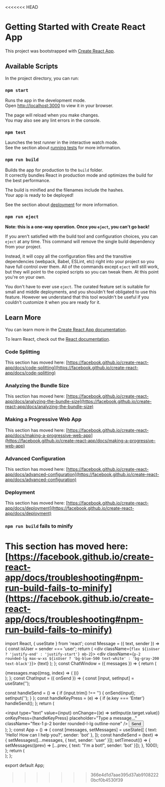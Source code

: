 <<<<<<< HEAD
# Getting Started with Create React App

This project was bootstrapped with [Create React App](https://github.com/facebook/create-react-app).

## Available Scripts

In the project directory, you can run:

### `npm start`

Runs the app in the development mode.\
Open [http://localhost:3000](http://localhost:3000) to view it in your browser.

The page will reload when you make changes.\
You may also see any lint errors in the console.

### `npm test`

Launches the test runner in the interactive watch mode.\
See the section about [running tests](https://facebook.github.io/create-react-app/docs/running-tests) for more information.

### `npm run build`

Builds the app for production to the `build` folder.\
It correctly bundles React in production mode and optimizes the build for the best performance.

The build is minified and the filenames include the hashes.\
Your app is ready to be deployed!

See the section about [deployment](https://facebook.github.io/create-react-app/docs/deployment) for more information.

### `npm run eject`

**Note: this is a one-way operation. Once you `eject`, you can't go back!**

If you aren't satisfied with the build tool and configuration choices, you can `eject` at any time. This command will remove the single build dependency from your project.

Instead, it will copy all the configuration files and the transitive dependencies (webpack, Babel, ESLint, etc) right into your project so you have full control over them. All of the commands except `eject` will still work, but they will point to the copied scripts so you can tweak them. At this point you're on your own.

You don't have to ever use `eject`. The curated feature set is suitable for small and middle deployments, and you shouldn't feel obligated to use this feature. However we understand that this tool wouldn't be useful if you couldn't customize it when you are ready for it.

## Learn More

You can learn more in the [Create React App documentation](https://facebook.github.io/create-react-app/docs/getting-started).

To learn React, check out the [React documentation](https://reactjs.org/).

### Code Splitting

This section has moved here: [https://facebook.github.io/create-react-app/docs/code-splitting](https://facebook.github.io/create-react-app/docs/code-splitting)

### Analyzing the Bundle Size

This section has moved here: [https://facebook.github.io/create-react-app/docs/analyzing-the-bundle-size](https://facebook.github.io/create-react-app/docs/analyzing-the-bundle-size)

### Making a Progressive Web App

This section has moved here: [https://facebook.github.io/create-react-app/docs/making-a-progressive-web-app](https://facebook.github.io/create-react-app/docs/making-a-progressive-web-app)

### Advanced Configuration

This section has moved here: [https://facebook.github.io/create-react-app/docs/advanced-configuration](https://facebook.github.io/create-react-app/docs/advanced-configuration)

### Deployment

This section has moved here: [https://facebook.github.io/create-react-app/docs/deployment](https://facebook.github.io/create-react-app/docs/deployment)

### `npm run build` fails to minify

This section has moved here: [https://facebook.github.io/create-react-app/docs/troubleshooting#npm-run-build-fails-to-minify](https://facebook.github.io/create-react-app/docs/troubleshooting#npm-run-build-fails-to-minify)
=======
import React, { useState } from 'react';
const Message = ({ text, sender }) => {
  const isUser = sender === 'user';
  return (
    <div className={`flex ${isUser ? 'justify-end' : 'justify-start'} mb-2`}>
      <div className={`p-2 rounded-lg max-w-xs ${isUser ? 'bg-blue-500 text-white' : 'bg-gray-200 text-black'}`}>
        {text}
      </div>
    </div>
  );
};
const ChatWindow = ({ messages }) => {
  return (
    <div className="flex-1 p-4 overflow-y-auto bg-gray-50">
      {messages.map((msg, index) => (
        <Message key={index} text={msg.text} sender={msg.sender} />
      ))}
    </div>
  );
};
const ChatInput = ({ onSend }) => {
  const [input, setInput] = useState('');

  const handleSend = () => {
    if (input.trim() !== '') {
      onSend(input);
      setInput('');
    }
  };
  const handleKeyPress = (e) => {
    if (e.key === 'Enter') handleSend();
  };
  return (
    <div className="flex p-4 border-t border-gray-300">
      <input
        type="text"
        value={input}
        onChange={(e) => setInput(e.target.value)}
        onKeyPress={handleKeyPress}
        placeholder="Type a message..."
        className="flex-1 p-2 border rounded-l-lg outline-none"
      />
      <button
        onClick={handleSend}
        className="bg-blue-500 text-white px-4 rounded-r-lg"
      >
        Send
      </button>
    </div>
  );
};
const App = () => {
  const [messages, setMessages] = useState([
    { text: 'Hello! How can I help you?', sender: 'bot' },
  ]);
  const handleSend = (text) => {
    setMessages([...messages, { text, sender: 'user' }]);
    setTimeout(() => {
      setMessages((prev) => [...prev, { text: "I'm a bot!", sender: 'bot' }]);
    }, 1000);
  };
  return (
    <div className="flex flex-col h-screen w-full max-w-md mx-auto border rounded-lg shadow-lg">
      <ChatWindow messages={messages} />
      <ChatInput onSend={handleSend} />
    </div>
  );
};

export default App;
>>>>>>> 366e4d1d7aae395d37ab91082220bcf0b4530f39
